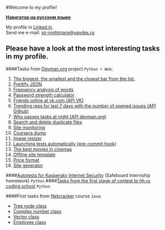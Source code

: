 #Welcome to my profile!

**[Навигатор на русском языке](https://github.com/Sir-Nightmare/My-profile-navigator/blob/master/README.md)**

My profile in [Linked.in](http://www.linkedin.com/in/ivan-tochilkin).  
Send me e-mail: sir-nightmare@yandex.ru

## Please have a look at the most interesting tasks in my profile.

####Tasks from [Devman.org](https://devman.org/) project `Python + Web`:

1. [The biggest, the smallest and the closest bar from the list.](https://github.com/Sir-Nightmare/3_bars)
2. [Prettify JSON](https://github.com/Sir-Nightmare/4_json)
3. [Frequency analysis of words](https://github.com/Sir-Nightmare/5_lang_frequency)
4. [Password strength calculator](https://github.com/Sir-Nightmare/6_password_strength)
5. [Friends online at vk.com (API VK)](https://github.com/Sir-Nightmare/8_vk_friends_online)
6. [Trending reps for last 7 days with the number of opened issues (API Github)](https://github.com/Sir-Nightmare/9_github_trending)
7. [Who passes tasks at night (API devman.org)](https://github.com/Sir-Nightmare/15_midnighters)
8. [Search and delete duplicate files](https://github.com/Sir-Nightmare/11_duplicates)
9. [Site monitoring](https://github.com/Sir-Nightmare/17_sites_monitoring)
10. [Coursera dump](https://github.com/Sir-Nightmare/10_coursera)
11. [Image resizer](https://github.com/Sir-Nightmare/12_image_resize)
12. [Launching tests automatically (pre-commit hook)](https://github.com/Sir-Nightmare/14_pre_commit_hook)
13. [The best movies in cinemas](https://github.com/Sir-Nightmare/13_cinemas)
14. [Offline site template](https://github.com/Sir-Nightmare/16_offline_site)
15. [Price format](https://github.com/Sir-Nightmare/18_price_format)
16. [Site generator](https://github.com/Sir-Nightmare/19_site_generator)


####[Autotests for Kaspersky Internet Security](https://github.com/Sir-Nightmare/autotests) (Safeboard Internship homework) `Python`
####[Tasks from the first stage of contest to hh.ru coding school](https://github.com/Sir-Nightmare/hh_tasks)  `Python`

####First tasks from [Netcracker](http://ncedu.ru/) course `Java`:
* [Tree node class](https://github.com/Sir-Nightmare/TreeNode)
* [Complex number class](https://github.com/Sir-Nightmare/Complex_Numbers)
* [Vector class](https://github.com/Sir-Nightmare/ArrayVector)
* [Employee class](https://github.com/Sir-Nightmare/Employee)

